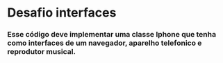 # Desafio interfaces

### Esse código deve implementar uma classe Iphone que tenha como interfaces de um navegador, aparelho telefonico e reprodutor musical.
